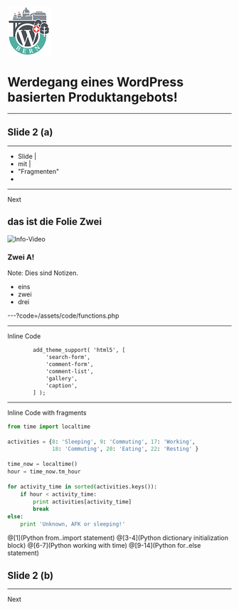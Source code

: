 ![Logo](/assets/images/wcbrn_banner.png)

# Werdegang eines WordPress basierten Produktangebots!
---
## Slide 2 (a)

---
- Slide |
- mit |
- "Fragmenten"
- 

---
Next

## das ist die Folie Zwei

![Info-Video](https://youtu.be/tb7VplYMDoM?rel=0)

### Zwei A!

Note:
Dies sind Notizen.
- eins
- zwei
- drei

---?code=/assets/code/functions.php

---
Inline Code

```
		add_theme_support( 'html5', [
			'search-form',
			'comment-form',
			'comment-list',
			'gallery',
			'caption',
		] );
```

---
Inline Code with fragments


```python
from time import localtime

activities = {8: 'Sleeping', 9: 'Commuting', 17: 'Working',
              18: 'Commuting', 20: 'Eating', 22: 'Resting' }

time_now = localtime()
hour = time_now.tm_hour

for activity_time in sorted(activities.keys()):
    if hour < activity_time:
        print activities[activity_time]
        break
else:
    print 'Unknown, AFK or sleeping!'
```

@[1](Python from..import statement)
@[3-4](Python dictionary initialization block)
@[6-7](Python working with time)
@[9-14](Python for..else statement)

## Slide 2 (b)
---
Next

